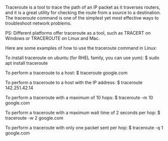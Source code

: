 Traceroute is a tool to trace the path of an IP packet as it traverses routers, and it is a great utility for checking the route from a source to a destination. The traceroute command is one of the simplest yet most effective ways to troubleshoot network problems.

PS: Different platforms offer traceroute as a tool, such as TRACERT on Windows or TRACEROUTE on Linux and Mac.

Here are some examples of how to use the traceroute command in Linux:

To install traceroute on ubuntu (for RHEL family, you can use yum):
$ sudo apt install traceroute

To perform a traceroute to a host:
$ traceroute google.com

To perform a traceroute to a host with the IP address:
$ traceroute 142.251.42.14

To perform a traceroute with a maximum of 10 hops:
$ traceroute -m 10 google.com

To perform a traceroute with a maximum wait time of 2 seconds per hop:
$ traceroute -w 2 google.com

To perform a traceroute with only one packet sent per hop:
$ traceroute -q 1 google.com
